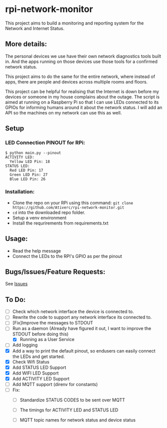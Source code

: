 # rpi-network-monitor

This project aims to build a monitoring and reporting system for the Network and Internet Status.

## More details:
The personal devices we use have their own network diagnostics tools built in. And the apps running on those devices use those tools for a confirmed network
status.

This project aims to do the same for the entire network, where instead of apps, there are people and devices across multiple rooms and floors. 

This project can be helpful for realising that the Internet is down before my devices or someone in my house complains about the outage. The script is
aimed at running on a Raspberry Pi so that I can use LEDs connected to its GPIOs for informing humans around it about the network status. I will add an API so
the machines on my network can use this as well.

## Setup
### LED Connection PINOUT for RPi:
```
$ python main.py --pinout
ACTIVITY LED:
  Yellow LED Pin: 18
STATUS LED:
  Red LED Pin: 17
  Green LED Pin: 27
  Blue LED Pin: 26
```

### Installation:
* Clone the repo on your RPi using this command: `git clone https://github.com/Ativerc/rpi-network-monitor.git`
* `cd` into the downloaded repo folder.
* Setup a venv environment
* Install the requrirements from requirements.txt

## Usage:
* Read the help message
* Connect the LEDs to the RPI's GPIO as per the pinout

## Bugs/Issues/Feature Requests:
See [Issues](https://github.com/Ativerc/rpi-network-monitor/issues)

## To Do:
* [ ] Check which network interface the device is connected to.
* [ ] Rewrite the code to support any network interface its connected to.
* [ ] [Fix]Improve the messages to STDOUT
* [ ] Run as a daemon (Already have figured it out, I want to improve the STDOUT before doing this)
  * [x] Running as a User Service
* [ ] Add logging
* [x] Add a way to print the default pinout, so endusers can easily connect the LEDs and get started.
* [x] Check Wifi Status
* [x] Add STATUS LED Support
* [x] Add WIFI LED Support
* [x] Add ACTIVITY LED Support
* [ ] Add MQTT support (direnv for constants)
* [ ] Fix:
  * [ ] Standardize STATUS CODES to be sent over MQTT
  * [ ] The timings for ACTIVITY LED and STATUS LED
  * [ ] MQTT topic names for network status and device status

